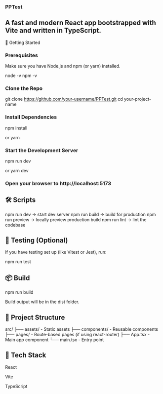 ### PPTest
## A fast and modern React app bootstrapped with Vite and written in TypeScript.

🚀 Getting Started

### Prerequisites
Make sure you have Node.js and npm (or yarn) installed.

node -v
npm -v

### Clone the Repo

git clone https://github.com/your-username/PPTest.git
cd your-project-name

### Install Dependencies

npm install

or
yarn

### Start the Development Server

npm run dev

or
yarn dev

### Open your browser to http://localhost:5173

## 🛠️ Scripts

npm run dev → start dev server
npm run build → build for production
npm run preview → locally preview production build
npm run lint → lint the codebase

## 🧪 Testing (Optional)

If you have testing set up (like Vitest or Jest), run:

npm run test

## 📦 Build

npm run build

Build output will be in the dist folder.

## 📁 Project Structure

src/
├── assets/ - Static assets
├── components/ - Reusable components
├── pages/ - Route-based pages (if using react-router)
├── App.tsx - Main app component
└── main.tsx - Entry point

## 🧰 Tech Stack

React

Vite

TypeScript